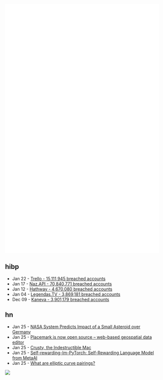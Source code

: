 ![Metrics](https://raw.githubusercontent.com/phixion/phixion/master/metrics.svg)

## hibp

<!--
for https://github.com/phixion/phixion/blob/main/.github/workflows/feeds.yml
-->
<!--START_SECTION:haveibeenpwnd-->
- Jan 22 - [Trello - 15,111,945 breached accounts](https://haveibeenpwned.com/PwnedWebsites#Trello)
- Jan 17 - [Naz.API - 70,840,771 breached accounts](https://haveibeenpwned.com/PwnedWebsites#NazApi)
- Jan 12 - [Hathway - 4,670,080 breached accounts](https://haveibeenpwned.com/PwnedWebsites#Hathway)
- Jan 04 - [Legendas.TV - 3,869,181 breached accounts](https://haveibeenpwned.com/PwnedWebsites#LegendasTV)
- Dec 09 - [Kaneva - 3,901,179 breached accounts](https://haveibeenpwned.com/PwnedWebsites#Kaneva)
<!--END_SECTION:haveibeenpwnd-->

## hn

<!--
for https://github.com/phixion/phixion/blob/main/.github/workflows/feeds.yml
-->
<!--START_SECTION:hn-->
- Jan 25 - [NASA System Predicts Impact of a Small Asteroid over Germany](https://www.nasa.gov/solar-system/asteroids/nasa-system-predicts-impact-of-a-very-small-asteroid-over-germany/)
- Jan 25 - [Placemark is now open source – web-based geospatial data editor](https://github.com/placemark/placemark)
- Jan 25 - [Crusty, the Indestructible Mac](https://geocities.ws/rehasoft/crusty.html)
- Jan 25 - [Self-rewarding-lm-PyTorch: Self-Rewarding Language Model from MetaAI](https://github.com/lucidrains/self-rewarding-lm-pytorch)
- Jan 25 - [What are elliptic curve pairings?](https://www.zellic.io/blog/what-are-elliptic-curve-pairings/)
<!--END_SECTION:hn-->

<!--
for https://yhype.me
-->
![](https://hit.yhype.me/github/profile?user_id=13013670)
